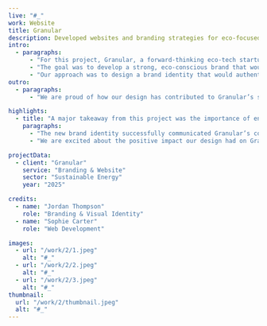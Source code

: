 ```yaml
---
live: "#_"
work: Website
title: Granular
description: Developed websites and branding strategies for eco-focused companies, helping them amplify their mission and values.  
intro:  
  - paragraphs:  
      - "For this project, Granular, a forward-thinking eco-tech startup, reached out to us to create a brand identity that aligned with their environmental commitment and innovative approach to sustainable energy."  
      - "The goal was to develop a strong, eco-conscious brand that would resonate with consumers who prioritize sustainability, while establishing Granular as a leader in green technologies. Key objectives included enhancing brand visibility and building a loyal customer base."  
      - "Our approach was to design a brand identity that would authentically reflect Granular’s values of innovation, sustainability, and social responsibility. We aimed to create a unique visual identity that would differentiate them in a competitive market."  
outro:  
  - paragraphs:  
      - "We are proud of how our design has contributed to Granular’s success in building a powerful, eco-friendly brand identity. We look forward to future collaborations with like-minded companies that prioritize sustainability."  

highlights:  
  - title: "A major takeaway from this project was the importance of ensuring the brand identity truly reflects the company’s core mission and values."  
    paragraphs:  
      - "The new brand identity successfully communicated Granular’s commitment to sustainable energy solutions, positioning them as an influential player in the green tech industry."  
      - "We are excited about the positive impact our design had on Granular’s brand development and look forward to working with other environmentally conscious brands in the future."  

projectData:  
  - client: "Granular"  
    service: "Branding & Website"  
    sector: "Sustainable Energy"  
    year: "2025"  

credits:  
  - name: "Jordan Thompson"  
    role: "Branding & Visual Identity"  
  - name: "Sophie Carter"  
    role: "Web Development"  

images:
  - url: "/work/2/1.jpeg"
    alt: "#_"
  - url: "/work/2/2.jpeg"
    alt: "#_"
  - url: "/work/2/3.jpeg"
    alt: "#_"
thumbnail:
  url: "/work/2/thumbnail.jpeg"
  alt: "#_"
---
```


